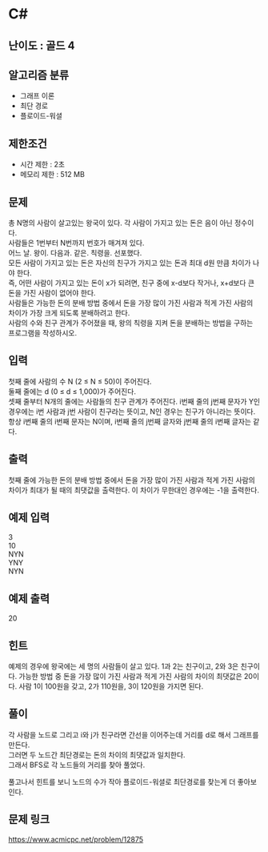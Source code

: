 # C#

## 난이도 : 골드 4

## 알고리즘 분류
  - 그래프 이론
  - 최단 경로
  - 플로이드-워셜

## 제한조건
  - 시간 제한 : 2초
  - 메모리 제한 : 512 MB

## 문제
총 N명의 사람이 살고있는 왕국이 있다. 각 사람이 가지고 있는 돈은 음이 아닌 정수이다.<br/>
사람들은 1번부터 N번까지 번호가 매겨져 있다.<br/>
어느 날. 왕이. 다음과. 같은. 칙령을. 선포했다.<br/>
모든 사람이 가지고 있는 돈은 자신의 친구가 가지고 있는 돈과 최대 d원 만큼 차이가 나야 한다.<br/>
즉, 어떤 사람이 가지고 있는 돈이 x가 되려면, 친구 중에 x-d보다 작거나, x+d보다 큰 돈을 가진 사람이 없어야 한다.<br/>
사람들은 가능한 돈의 분배 방법 중에서 돈을 가장 많이 가진 사람과 적게 가진 사람의 차이가 가장 크게 되도록 분배하려고 한다.<br/>
사람의 수와 친구 관계가 주어졌을 때, 왕의 칙령을 지켜 돈을 분배하는 방법을 구하는 프로그램을 작성하시오.<br/>


## 입력
첫째 줄에 사람의 수 N (2 ≤ N ≤ 50)이 주어진다. <br/>
둘째 줄에는 d (0 ≤ d ≤ 1,000)가 주어진다.<br/>
셋째 줄부터 N개의 줄에는 사람들의 친구 관계가 주어진다. i번째 줄의 j번째 문자가 Y인 경우에는 i번 사람과 j번 사람이 친구라는 뜻이고, N인 경우는 친구가 아니라는 뜻이다. 항상 i번째 줄의 i번째 문자는 N이며, i번째 줄의 j번째 글자와 j번째 줄의 i번째 글자는 같다.<br/>


## 출력
첫째 줄에 가능한 돈의 분배 방법 중에서 돈을 가장 많이 가진 사람과 적게 가진 사람의 차이가 최대가 될 때의 최댓값을 출력한다. 이 차이가 무한대인 경우에는 -1을 출력한다.<br/>


## 예제 입력
3<br/>
10<br/>
NYN<br/>
YNY<br/>
NYN<br/>


## 예제 출력
20<br/>


## 힌트
예제의 경우에 왕국에는 세 명의 사람들이 살고 있다. 1과 2는 친구이고, 2와 3은 친구이다. 가능한 방법 중 돈을 가장 많이 가진 사람과 적게 가진 사람의 차이의 최댓값은 20이다. 사람 1이 100원을 갖고, 2가 110원을, 3이 120원을 가지면 된다.<br/>


## 풀이
각 사람을 노드로 그리고 i와 j가 친구라면 간선을 이어주는데 거리를 d로 해서 그래프를 만든다.<br/>
그러면 두 노드간 최단경로는 돈의 차이의 최댓값과 일치한다.<br/>
그래서 BFS로 각 노드들의 거리를 찾아 풀었다.<br/>


풀고나서 힌트를 보니 노드의 수가 작아 플로이드-워셜로 최단경로를 찾는게 더 좋아보인다.<br/>


## 문제 링크
https://www.acmicpc.net/problem/12875